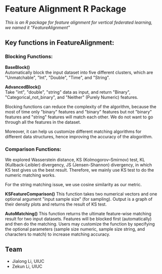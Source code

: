 # Feature Alignment R Package
*This is an R package for feature alignment for vertical federated learning, we named it "FeatureAlignment"*

## Key functions in FeatureAlignment:

### Blocking Functions: 
**BaseBlock()**  
Automatically block the input dataset into five different clusters, which are "Unmatchable", "Int", "Double", "Time", and "String". 

**AdvancedBlock()**  
Take "int", "double", "string" data as input, and return "Binary", "Categorical_not_binary", and "Neither" (Purely Numeric) features.

Blocking functions can reduce the complexity of the algorithm, because the most of time only "binary" features and "binary" features but not "binary" features and "string" features will match each other. We do not want to go through all the features in the dataset.

Moreover, it can help us customize different matching algorithms for different data structures, hence improving the accuracy of the alogorithm.

### Comparison Functions: 
We explored Wasserstein distance, KS (Kolmogorov–Smirnov) test, KL (Kullback-Leibler) divergency, JS (Jensen-Shannon) divergency, in which KS test gives us the best result. Therefore, we mainly use KS test to do the numeric matching works.

For the string matching issue, we use cosine similarity as our metric.

**KSFeatureComparison()**
This function takes two numerical vectors and one optional argument "input sample size" (for sampling). Output is a graph of their density plots and returns the result of KS test.

**AutoMatching()**
This function returns the ultimate feature-wise matching result for two input datasets. Features will be blocked first (automatically) and then do the matching. Users may customize the function by specifying the optional parameters (sample size numeric, sample size string, and characters to match) to increase matching accuracy.

## Team
- Jialong Li, UIUC  
- Zekun Li, UIUC

